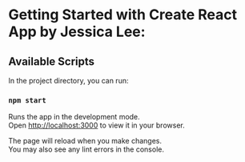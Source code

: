 # Getting Started with Create React App by Jessica Lee:

## Available Scripts

<!-- 
1. I started my project by opening VS code and typed: npx create-react-app (brainflix-Jessica) -->


In the project directory, you can run:

### `npm start`

Runs the app in the development mode.\
Open [http://localhost:3000](http://localhost:3000) to view it in your browser.

The page will reload when you make changes.\
You may also see any lint errors in the console.

